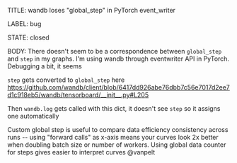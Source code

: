 TITLE:
wandb loses "global_step" in PyTorch event_writer

LABEL:
bug

STATE:
closed

BODY:
There doesn't seem to be a correspondence between `global_step` and `step` in my graphs. I'm using wandb through eventwriter API in PyTorch. Debugging a bit, it seems

`step` gets converted to `global_step` here
https://github.com/wandb/client/blob/6417dd926abe76dbb7c56e7017d2ee7d1c918eb5/wandb/tensorboard/__init__.py#L205

Then `wandb.log` gets called with this dict, it doesn't see `step` so it assigns one automatically

Custom global step is useful to compare data efficiency consistency across runs -- using "forward calls" as x-axis means your curves look 2x better when doubling batch size or number of workers. Using global data counter for steps gives easier to interpret curves
@vanpelt 

